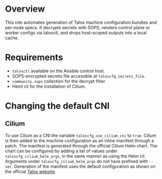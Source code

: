 # Overview
This role automates generation of Talos machine configuration bundles and per-node specs.
It decrypts secrets with SOPS, renders control plane or worker configs via talosctl, and drops host-scoped outputs into a local cache.

# Requirements
- `talosctl` available on the Ansible control host.
- SOPS-encrypted secrets file accessible at `taloscfg_secrets_file`.
- `community.sops` collection for the decrypt filter.
- Heml cli for the installation of Cilium.

# Changing the default CNI

## Cilium
To use Cilium as a CNI the variable `taloscfg_use_cilium_cni` to `true`.
Cilium is then added to the machine configuration as an inline manifest through a patch.
The manifest is generated through the official Cilium Helm chart.
The chart can be configured by adding a list of values under `taloscfg_cilium_helm_args`, in the same manner as using the Helm cli.
Arguments under `taloscfg_cilium_helm_args` do not have prefixed with `--set`.
Generation of the manifest uses the default configuration as shown on the official [Talos website](https://docs.siderolabs.com/kubernetes-guides/cni/deploying-cilium#deploying-cilium-cni).
